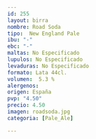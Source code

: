 ```yaml
---
id: 255
layout: birra
nombre: Road Soda
tipo:  New England Pale
ibu: "-"
ebc: "-"
maltas: No Especificado
lupulos: No Especificado
levaduras: No Especificado
formato: Lata 44cl.
volumen:  5.3 %
alergenos: 
origen: España
pvp: "4.50"
precio: 4.50
imagen: roadsoda.jpg
categoria: [Pale_Ale]

---
```

